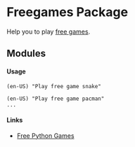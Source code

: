 # Freegames Package

Help you to play [free games](https://github.com/grantjenks/free-python-games).

## Modules

#### Usage


```
(en-US) "Play free game snake"

(en-US) "Play free game pacman"
...
```


#### Links

- [Free Python Games](https://github.com/grantjenks/free-python-games)

